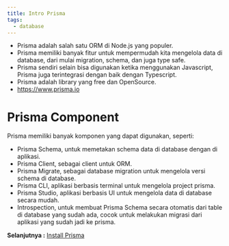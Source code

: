 ```yaml
---
title: Intro Prisma
tags:
  - database
---
```


- Prisma adalah salah satu ORM di Node.js yang populer.
- Prisma memiliki banyak fitur untuk mempermudah kita mengelola data di database, dari mulai migration, schema, dan juga type safe.
- Prisma sendiri selain bisa digunakan ketika menggunakan Javascript, Prisma juga terintegrasi dengan baik dengan Typescript.
- Prisma adalah library yang free dan OpenSource.
- https://www.prisma.io

# Prisma Component

Prisma memiliki banyak komponen yang dapat digunakan, seperti:

- Prisma Schema, untuk memetakan schema data di database dengan di aplikasi.
- Prisma Client, sebagai client untuk ORM.
- Prisma Migrate, sebagai database migration untuk mengelola versi schema di database.
- Prisma CLI, aplikasi berbasis terminal untuk mengelola project prisma.
- Prisma Studio, aplikasi berbasis UI untuk mengelola data di database secara mudah.
- Introspection, untuk membuat Prisma Schema secara otomatis dari table di database yang sudah ada, cocok untuk melakukan migrasi dari aplikasi yang sudah jadi ke prisma.

**Selanjutnya :** [Install Prisma](installprisma.md)
